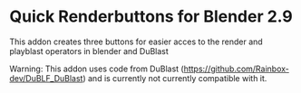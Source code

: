 # Quick Renderbuttons for Blender 2.9
This addon creates three buttons for easier acces to the render and playblast operators in blender and DuBlast

Warning: This addon uses code from DuBlast (https://github.com/Rainbox-dev/DuBLF_DuBlast) and is currently not currently compatible with it. 

